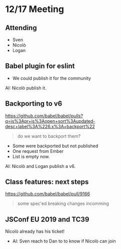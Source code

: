 # 12/17 Meeting

## Attending

- Sven
- Nicolò
- Logan

## Babel plugin for eslint

- We could publish it for the community

AI: Nicolò publish it. 

## Backporting to v6

https://github.com/babel/babel/pulls?q=is%3Apr+is%3Aopen+sort%3Aupdated-desc+label%3A%226.x%3A+backport%22

> do we want to backport them?

- Some were backported but not published
- One request from Ember
- List is empty now.

AI: Nicolò and Logan publish a v6. 

## Class features: next steps

https://github.com/babel/babel/pull/9166

> some spec'ed breaking changes incomming

## JSConf EU 2019 and TC39

Nicolò already has his ticket!

- AI: Sven reach to Dan to to know if Nicolò can join
